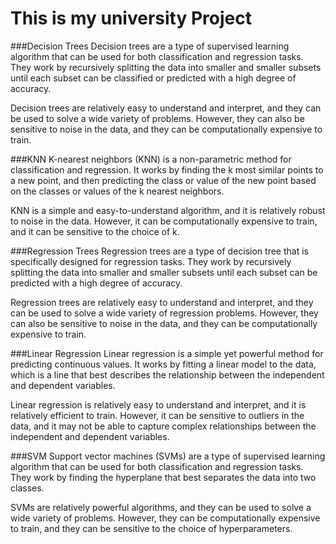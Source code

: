 # This is my university Project 

###Decision Trees
Decision trees are a type of supervised learning algorithm that can be used for both classification and regression tasks. They work by recursively splitting the data into smaller and smaller subsets until each subset can be classified or predicted with a high degree of accuracy.

Decision trees are relatively easy to understand and interpret, and they can be used to solve a wide variety of problems. However, they can also be sensitive to noise in the data, and they can be computationally expensive to train.

###KNN
K-nearest neighbors (KNN) is a non-parametric method for classification and regression. It works by finding the k most similar points to a new point, and then predicting the class or value of the new point based on the classes or values of the k nearest neighbors.

KNN is a simple and easy-to-understand algorithm, and it is relatively robust to noise in the data. However, it can be computationally expensive to train, and it can be sensitive to the choice of k.

###Regression Trees
Regression trees are a type of decision tree that is specifically designed for regression tasks. They work by recursively splitting the data into smaller and smaller subsets until each subset can be predicted with a high degree of accuracy.

Regression trees are relatively easy to understand and interpret, and they can be used to solve a wide variety of regression problems. However, they can also be sensitive to noise in the data, and they can be computationally expensive to train.

###Linear Regression
Linear regression is a simple yet powerful method for predicting continuous values. It works by fitting a linear model to the data, which is a line that best describes the relationship between the independent and dependent variables.

Linear regression is relatively easy to understand and interpret, and it is relatively efficient to train. However, it can be sensitive to outliers in the data, and it may not be able to capture complex relationships between the independent and dependent variables.

###SVM
Support vector machines (SVMs) are a type of supervised learning algorithm that can be used for both classification and regression tasks. They work by finding the hyperplane that best separates the data into two classes.

SVMs are relatively powerful algorithms, and they can be used to solve a wide variety of problems. However, they can be computationally expensive to train, and they can be sensitive to the choice of hyperparameters.
